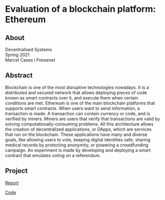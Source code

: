 # Evaluation of a blockchain platform: Ethereum

## About

Decentralised Systems  
Spring 2021  
Marcel Cases i Freixenet  

## Abstract

Blockchain is one of the most disruptive technologies nowadays. It is a distributed and secured network that allows deploying pieces of code known as smart contracts over it, and execute them when certain conditions are met. Ethereum is one of the main blockchain platforms that supports smart contracts. When users want to send information, a transaction is made. A transaction can contain currency or code, and is verified by miners. Miners are users that verify that transactions are valid by solving computationally-consuming problems. All this architecture allows the creation of decentralized applications, or DApps, which are services that run on the blockchain. These applications have many and diverse goals, like allowing users to vote, keeping digital identities safe, sharing medical records by protecting anonymity, or powering a crowdfunding campaign. An experiment is made by developing and deploying a smart contract that emulates voting on a referendum.

## Project

[Report](paper/master.pdf)

[Code](hands-on/referendum/)
